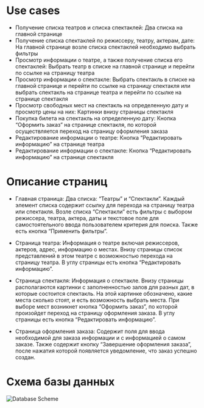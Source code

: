 # Use cases
* Получение списка театров и списка спектаклей:
Два списка на главной странице
* Получение списка спектаклей по режиссеру, театру, актерам, дате:
На главной странице возле списка спектаклей необходимо выбрать фильтры
* Просмотр информации о театре, а также получение списка его спектаклей:
Выбрать театр в списке на главной странице и перейти по ссылке на страницу театра
* Просмотр информации о спектакле:
Выбрать спектакль в списке на главной странице и перейти по ссылке на страницу спектакля или выбрать спектакль на странице театра и перейти по ссылке на странице спектакля
* Просмотр свободных мест на спектакль на определенную дату и просмотр цены на них:
Картинки внизу страницы спектакля
* Покупка билета на спектакль на определенную дату:
Кнопка “Оформить заказ” на странице спектакля, по которой осуществляется переход на страницу оформления заказа
* Редактирование информации о театре:
Кнопка “Редактировать информацию” на странице театра
* Редактирование информации о спектакле:
Кнопка “Редактировать информацию” на странице спектакля

# Описание страниц
* Главная страница:
Два списка: “Театры” и “Спектакли”. Каждый элемент списка содержит ссылку для перехода на страницу театра или спектакля. Возле списка “Спектакли” есть фильтры с выбором режиссера, театра, актера, даты и текстовое поле для самостоятельного ввода пользователем критерия для поиска. Также есть кнопка “Применить фильтры”.

* Страница театра:
Информация о театре включая режиссеров, актеров, адрес, информацию о местах. Внизу страницы список представлений в этом театре с возможностью перехода на страницу театра. В углу страницы есть кнопка “Редактировать информацию”.

* Страница спектакля:
Информация о спектакле. Внизу страницы располагаются картинки с заполненностью залов для разных дат, в которые состоится спектакль. На этой картинке обозначено, какие места сколько стоят, и есть возможность выбрать места.  При выборе мест возникнет кнопка “Оформить заказ”, по которой произойдет переход на страницу оформления заказа. В углу страницы есть кнопка “Редактировать информацию”.

* Страница оформления заказа:
Содержит поля для ввода необходимой для заказа информации и с информацией о самом заказе. Также содержит кнопку “Завершение оформления заказа”, после нажатия которой появляется уведомление, что заказ успешно создан.

# Схема базы данных
![Database Scheme](https://https://github.com/GardenOfOctopus/BoxOffice/master/database_scheme.png)
